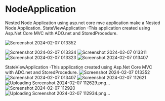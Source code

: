 # NodeApplication
Nested Node Application
using asp.net core mvc application make a Nested Node Application.
StateViewApplication -This application created using Asp.Net Core MVC with ADO.net and StoredProcedure.

![Screenshot 2024-02-07 013352](https://github.com/Harsha1176/NodeApplication/assets/131029882/71629416-a816-4146-88ee-a22caef18174)

![Screenshot 2024-02-07 013334](https://github.com/Harsha1176/NodeApplication/assets/131029882/97fde5ea-39bf-471e-b0e8-7b52beb15e5a)
![Screenshot 2024-02-07 013311](https://github.com/Harsha1176/NodeApplication/assets/131029882/036e7c02-b450-4114-b0df-e66e04907dc0)
![Screenshot 2024-02-07 013323](https://github.com/Harsha1176/NodeApplication/assets/131029882/11a42137-2b6d-4644-8af6-3a25f9f1c7f3)
![Screenshot 2024-02-07 013407](https://github.com/Harsha1176/NodeApplication/assets/131029882/ef75fa43-595a-4595-8f40-61ddb3059d57)


StateViewApplication -This application created using Asp.Net Core MVC with ADO.net and StoredProcedure.
![Screenshot 2024-02-07 013352](https://github.com/Harsha1176/NodeApplication/assets/131029882/c0194bec-60e2-4d43-8777-bc5a6353f589)
![Screenshot 2024-02-07 013407](https://github.com/Harsha1176/NodeApplication/assets/131029882/24684719-947c-4944-b37c-94b933ba26e0)
![Screenshot 2024-02-07 112621](https://github.com/Harsha1176/NodeApplication/assets/131029882/ddd6b086-192f-48e5-9d48-9f03bfeded63)
![Uploading Screenshot 2024-02-07 112629.png…]()
![Screenshot 2024-02-07 112920](https://github.com/Harsha1176/NodeApplication/assets/131029882/5c29dde0-ed3e-404f-a7c0-f69186b4ca48)
![Uploading Screenshot 2024-02-07 112934.png…]()


